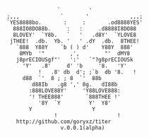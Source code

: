 					`         '
	;,,,             `       '             ,,,;
	`YES8888bo.       :     :       .od8888YES'
	  888IO8DO88b.     :   :     .d8888I8DO88
	  8LOVEY'  `Y8b.   `   '   .d8Y'  `YLOVE8
	 jTHEE!  .db.  Yb. '   ' .dY  .db.  8THEE!
	   `888  Y88Y    `b ( ) d'    Y88Y  888'
	    8MYb  '"        ,',        "'  dMY8
	   j8prECIOUSgf"'   ':'   `"?g8prECIOUSk
	     'Y'   .8'     d' 'b     '8.   'Y'
              !   .8' db  d'; ;`b  db '8.   !
		 d88  `'  8 ; ; 8  `'  88b
	        d88Ib   .g8 ',' 8g.   dI88b
	       :888LOVE88Y'     'Y88LOVE888:
	       '! THEE888'       `888THEE !'
	          '8Y  `Y         Y'  Y8'
		   Y                   Y
                   !                   !
	   http://github.com/goryxz/titer
					 v.0.0.1(alpha)
